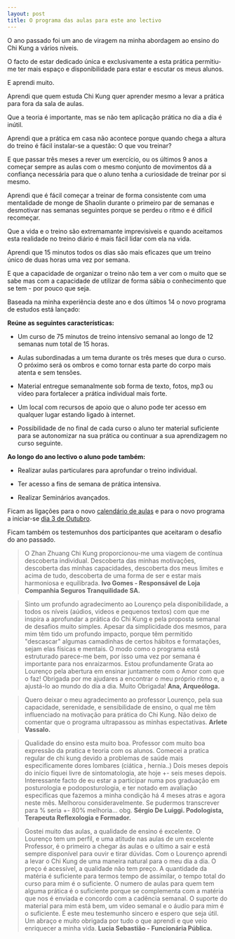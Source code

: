 ```yaml
---
layout: post
title: O programa das aulas para este ano lectivo
---
```


O ano passado foi um ano de viragem na minha abordagem ao ensino do Chi Kung a vários níveis.

O facto de estar dedicado única e exclusivamente a esta prática permitiu-me ter mais espaço e disponibilidade para estar e escutar os meus alunos.

E aprendi muito. 

Aprendi que quem estuda Chi Kung quer aprender mesmo a levar a prática para fora da sala de aulas.

Que a teoria é importante, mas se não tem aplicação prática no dia a dia é inútil. 

Aprendi que a prática em casa não acontece porque quando chega a altura do treino é fácil instalar-se a questão: O que vou treinar?

E que passar três meses a rever um exercício, ou os últimos 9 anos a começar sempre as aulas com o mesmo conjunto de movimentos dá a confiança necessária para que o aluno tenha a curiosidade de treinar por si mesmo. 

Aprendi que é fácil começar a treinar de forma consistente com uma mentalidade de monge de Shaolin durante o primeiro par de semanas e desmotivar nas semanas seguintes porque se perdeu o ritmo e é difícil recomeçar.

Que a vida e o treino são extremamante imprevisiveis e quando aceitamos esta realidade no treino diário é mais fácil lidar com ela na vida. 

Aprendi que 15 minutos todos os dias são mais eficazes que um treino único de duas horas uma vez por semana. 

E que a capacidade de organizar o treino não tem a ver com o muito que se sabe mas com a capacidade de utilizar de forma sábia o conhecimento que se tem - por pouco que seja. 

Baseada na minha experiência deste ano e dos últimos 14 o novo programa de estudos está lançado:

**Reúne as seguintes características:**

+  Um curso de 75 minutos de treino intensivo semanal ao longo de 12 semanas num total de 15 horas. 

+  Aulas subordinadas a um tema durante os três meses que dura o curso. O próximo será os ombros e como tornar esta parte do corpo mais atenta e sem tensões. 

+  Material entregue semanalmente sob forma de texto, fotos, mp3 ou vídeo para fortalecer a prática individual mais forte. 

+   Um local com recursos de apoio que o aluno pode ter acesso em qualquer lugar estando ligado à internet. 

+   Possibilidade de no final de cada curso o aluno ter material suficiente para se autonomizar na sua prática ou continuar a sua aprendizagem no curso seguinte.

**Ao longo do ano lectivo o aluno pode também:**

+  Realizar aulas particulares para aprofundar o treino individual.

+  Ter acesso a fins de semana de prática intensiva.

+  Realizar Seminários avançados.


Ficam as ligações para o novo [calendário de aulas](http://devagar.org/aulas.html) e para o novo programa a iniciar-se [dia 3 de Outubro](http://devagar.org/regulares.html). 

Ficam também os testemunhos dos participantes que aceitaram o desafio do ano passado. 

>O Zhan Zhuang Chi Kung proporcionou-me uma viagem de contínua descoberta individual. Descoberta das minhas motivações, descoberta das minhas capacidades, descoberta dos meus limites e acima de tudo, descoberta de uma forma de ser e estar mais harmoniosa e equilibrada.
>**Ivo Gomes - Responsável de Loja Companhia Seguros Tranquilidade SA.**

>Sinto um profundo agradecimento ao Lourenço pela disponibilidade, a todos os níveis (aúdios, videos e pequenos textos) com que me inspira a aprofundar a prática do Chi Kung e pela proposta semanal de desafios muito simples. Apesar da simplicidade dos mesmos, para mim têm tido um profundo impacto, porque têm permitido "descascar" algumas camadinhas de certos hábitos e formatações, sejam elas físicas e mentais. O modo como o programa está estruturado parece-me bem, por isso uma vez por semana é importante para nos enraizarmos. Estou profundamente Grata ao Lourenço pela abertura em ensinar juntamente com o Amor com que o faz! Obrigada por me ajudares a encontrar o meu próprio ritmo e, a ajustá-lo ao mundo do dia a dia. Muito Obrigada!
>**Ana, Arqueóloga.**

>Quero deixar o meu agradecimento ao professor Lourenço, pela sua capacidade, serenidade, e sensibilidade de ensino, o qual me têm influenciado na motivação para prática do Chi Kung. Não deixo de comentar que o programa ultrapassou as minhas espectativas. 
>**Arlete Vassalo.**

>Qualidade do ensino esta muito boa. Professor com muito boa expressão da pratica e teoria com os alunos. Comecei a pratica regular de chi kung devido a problemas de saúde mais especificamente dores lombares (ciática , hernia..) Dois meses depois do início fiquei livre de sintomatologia, ate hoje +- seis meses depois. Interessante facto de eu estar a participar numa pos graduação em posturologia e podoposturologia, e ter notado em avaliação especificas que fazemos a minha condição há 4 meses atras e agora neste mês. Melhorou consideravelmente. Se pudermos transcrever para % seria +- 80% melhoria... obg.
>**Sérgio De Luiggi. Podologista, Terapeuta Reflexologia e Formador.**

>Gostei muito das aulas, a qualidade de ensino é excelente. O Lourenço tem um perfil, e uma atitude nas aulas de um excelente Professor, é o primeiro a chegar ás aulas e o ultimo a sair e está sempre disponível para ouvir e tirar dúvidas. Com o Lourenço aprendi a levar o Chi Kung de uma maneira natural para o meu dia a dia. O preço é acessível, a qualidade não tem preço. A quantidade da matéria é suficiente para termos tempo de assimilar, o tempo total do curso para mim é o suficiente. O numero de aulas para quem tem alguma prática é o suficiente porque se complementa com a matéria que nos é enviada e concordo com a cadência semanal. O suporte do material para mim está bem, um vídeo semanal e o áudio para mim é o suficiente. É este meu testemunho sincero e espero que seja útil. Um abraço e muito obrigada por tudo o que aprendi e que veio enriquecer a minha vida.
>**Lucia Sebastião - Funcionária Pública.**

 